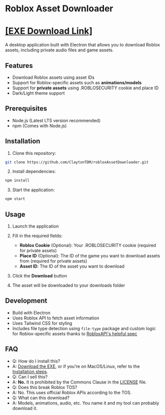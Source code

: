 # Roblox Asset Downloader

# [**[EXE Download Link]**](https://github.com/ClaytonTDM/robloxAssetDownloader/releases/download/1.1.2/privateAssetDownloader.Setup.1.1.2.exe)

A desktop application built with Electron that allows you to download Roblox assets, including private audio files and game assets.

## Features

- Download Roblox assets using asset IDs
- Support for Roblox-specific assets such as **animations/models**
- Support for **private assets** using .ROBLOSECURITY cookie and place ID
- Dark/Light theme support

## Prerequisites

- Node.js (Latest LTS version recommended)
- npm (Comes with Node.js)

## Installation

1. Clone this repository:

```sh
git clone https://github.com/ClaytonTDM/robloxAssetDownloader.git
```

2. Install dependencies:

```sh
npm install
```

3. Start the application:

```sh
npm start
```

## Usage

1. Launch the application
2. Fill in the required fields:
   - **Roblox Cookie** (Optional): Your .ROBLOSECURITY cookie (required for private assets)
   - **Place ID** (Optional): The ID of the game you want to download assets from (required for private assets)
   - **Asset ID**: The ID of the asset you want to download

3. Click the **Download** button
4. The asset will be downloaded to your downloads folder

## Development

- Build with Electron
- Uses Roblox API to fetch asset information
- Uses Tailwind CSS for styling
- Includes file type detection using `file-type` package and custom logic for Roblox-specific assets thanks to [RobloxAPI's helpful spec](https://github.com/RobloxAPI/spec/blob/master/formats/rbxl.md)

## FAQ

- Q: How do I install this?
- A: [Download the EXE](https://github.com/ClaytonTDM/robloxAssetDownloader/releases/download/1.1.2/privateAssetDownloader.Setup.1.1.2.exe), or if you're on MacOS/Linux, refer to the [Installation steps](#installation).
- Q: Can I sell this?
- A: **No.** It is prohibited by the Commons Clause in the [LICENSE](LICENSE) file.
- Q: Does this break Roblox TOS?
- A: No. This uses official Roblox APIs according to the TOS.
- Q: What can this download?
- A: Models, animations, audio, etc. You name it and my tool can probably download it.
